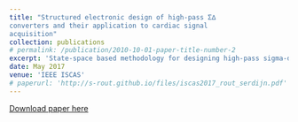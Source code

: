 ```yaml
---
title: "Structured electronic design of high-pass Σ∆
converters and their application to cardiac signal
acquisition"
collection: publications
# permalink: /publication/2010-10-01-paper-title-number-2
excerpt: 'State-space based methodology for designing high-pass sigma-delta ADCs'
date: May 2017
venue: 'IEEE ISCAS'
# paperurl: 'http://s-rout.github.io/files/iscas2017_rout_serdijn.pdf'
---
```



[Download paper here](http://s-rout.github.io/files/iscas2017_rout_serdijn.pdf)
